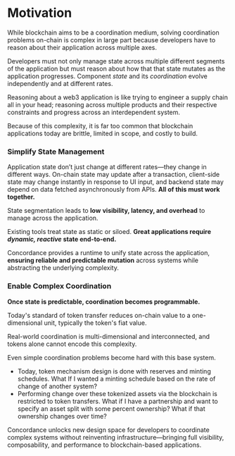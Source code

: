 # Motivation

While blockchain aims to be a coordination medium, solving coordination problems on-chain is complex in large part because developers have to reason about their application across multiple axes.&#x20;

Developers must not only manage state across multiple different segments of the application but must reason about how that that state mutates as the application progresses. Component _state_ and its _coordination_ evolve independently and at different rates.&#x20;

Reasoning about a web3 application is like trying to engineer a supply chain all in your head; reasoning across multiple products and their respective constraints and progress across an interdependent system.&#x20;

Because of this complexity, it is far too common that blockchain applications today are brittle, limited in scope, and costly to build.

### Simplify State Management&#x20;

Application state don’t just change at different rates—they change in different ways. On-chain state may update after a transaction, client-side state may change instantly in response to UI input, and backend state may depend on data fetched asynchronously from APIs. **All of this must work together.**&#x20;

State segmentation leads to **low** **visibility, latency, and overhead** to manage across the application.&#x20;

Existing tools treat state as static or siloed. **Great applications require&#x20;**_**dynamic, reactive**_**&#x20;state end-to-end.**

Concordance provides a runtime to unify state across the application,  **ensuring reliable and predictable mutation** across systems while abstracting the underlying complexity.

### Enable Complex Coordination&#x20;

**Once state is predictable, coordination becomes programmable.**

Today's standard of token transfer reduces on-chain value to a one-dimensional unit, typically the token's fiat value.&#x20;

Real-world coordination is multi-dimensional and interconnected, and tokens alone cannot encode this complexity.&#x20;

Even simple coordination problems become hard with this base system.&#x20;

* Today, token mechanism design is done with reserves and minting schedules. What If I wanted a minting schedule based on the rate of change of another system? &#x20;
* Performing change over these tokenized assets via the blockchain is restricted to token transfers. What if I have a partnership and want to specify an asset split with some percent ownership? What if that ownership changes over time?&#x20;

Concordance unlocks new design space for developers to coordinate complex systems without reinventing infrastructure—bringing full visibility, composability, and performance to blockchain-based applications.
